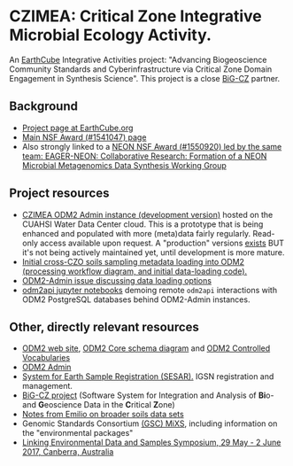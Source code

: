 # CZIMEA: Critical Zone Integrative Microbial Ecology Activity. 

An [EarthCube](https://www.earthcube.org) Integrative Activities project: "Advancing Biogeoscience Community Standards and Cyberinfrastructure via Critical Zone Domain Engagement in Synthesis Science". This project is a close [BiG-CZ](http://bigcz.org) partner.

## Background
- [Project page at EarthCube.org](https://www.earthcube.org/group/advancing-biogeoscience-community-standards-cyberinfrastructure-critical-zone-domain-engagement-synthesis-science)
- [Main NSF Award (#1541047) page](https://www.nsf.gov/awardsearch/showAward?AWD_ID=1541047)
- Also strongly linked to a [NEON NSF Award (#1550920) led by the same team: EAGER-NEON: Collaborative Research: Formation of a NEON Microbial Metagenomics Data Synthesis Working Group](https://www.nsf.gov/awardsearch/showAward?AWD_ID=1550920)

## Project resources
- [CZIMEA ODM2 Admin instance (development version)](http://dev-odm2admin.cuahsi.org/CZIMEA/) hosted on the CUAHSI Water Data Center cloud. This is a prototype that is being enhanced and populated with more (meta)data fairly regularly. Read-only access available upon request. A "production" versions [exists](http://odm2admin.cuahsi.org/CZIMEA/) BUT it's not being actively maintained yet, until development is more mature.
- [Initial cross-CZO soils sampling metadata loading into ODM2 (processing workflow diagram, and initial data-loading code).](dataloading)
- [ODM2-Admin issue discussing data loading options](https://github.com/miguelcleon/ODM2-Admin/issues/16)
- [odm2api jupyter notebooks](https://github.com/miguelcleon/ODM2API-ipython-notebooks) demoing remote `odm2api` interactions with ODM2 PostgreSQL databases behind ODM2-Admin instances.

## Other, directly relevant resources
- [ODM2 web site](http://www.odm2.org), [ODM2 Core schema diagram](http://odm2.github.io/ODM2/schemas/ODM2_Current/diagrams/ODM2Core.html) and [ODM2 Controlled Vocabularies](http://vocabulary.odm2.org)
- [ODM2 Admin](https://github.com/miguelcleon/ODM2-Admin)
- [System for Earth Sample Registration (SESAR).](http://www.geosamples.org/) IGSN registration and management.
- [BiG-CZ project](https://bigcz.org) (Software System for Integration and Analysis of **Bi**o- and **G**eoscience Data in the **C**ritical **Z**one) 
- [Notes from Emilio on broader soils data sets](GeneralSoilsData.md)
- Genomic Standards Consortium [(GSC) MiXS](http://gensc.org/mixs/), including information on the "environmental packages"
- [Linking Environmental Data and Samples Symposium, 29 May - 2 June 2017, Canberra, Australia](https://csiro-enviro-informatics.github.io/environmental-data-symposium-2017/)
